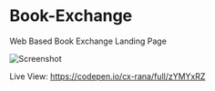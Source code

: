 # Book-Exchange
Web Based Book Exchange Landing Page

![Screenshot](https://github.com/ahrana/Book-Exchange/assets/8151183/3c71f5d5-2321-4935-a320-e0b0bc16cea0)

Live View: https://codepen.io/cx-rana/full/zYMYxRZ 
